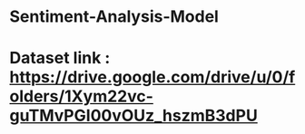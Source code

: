 # Sentiment-Analysis-Model

# Dataset link : https://drive.google.com/drive/u/0/folders/1Xym22vc-guTMvPGI00vOUz_hszmB3dPU
